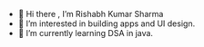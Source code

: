 - 👋 Hi there , I’m Rishabh Kumar Sharma
- 👀 I’m interested in building apps and UI design.
- 🌱 I’m currently learning DSA in java.

<!---
bobcat9857/bobcat9857 is a ✨ special ✨ repository because its `README.md` (this file) appears on your GitHub profile.
You can click the Preview link to take a look at your changes.
--->
